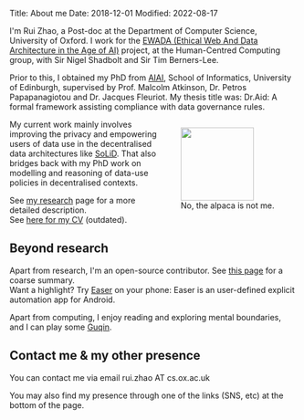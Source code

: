 Title: About me
Date: 2018-12-01
Modified: 2022-08-17

I'm Rui Zhao, a Post-doc at the Department of Computer Science, University of Oxford. I work for the [EWADA (Ethical Web And Data Architecture in the Age of AI)](https://ewada.ox.ac.uk/) project, at the Human-Centred Computing group, with Sir Nigel Shadbolt and Sir Tim Berners-Lee.

Prior to this, I obtained my PhD from [AIAI](http://web.inf.ed.ac.uk/aiai), School of Informatics, University of Edinburgh, supervised by Prof. Malcolm Atkinson, Dr. Petros Papapanagiotou and Dr. Jacques Fleuriot. My thesis title was: Dr.Aid: A formal framework assisting
compliance with data governance rules.

<figure style="float: right;">
<img src="{static}/images/photo.jpg" width='128' height='128' />
<figcaption>No, the alpaca is not me.</figcaption>
</figure>

My current work mainly involves improving the privacy and empowering users of data use in the decentralised data architectures like [SoLiD](solidproject.org/). That also bridges back with my PhD work on modelling and reasoning of data-use policies in decentralised contexts.

See [my research]({filename}research.md) page for a more detailed description.  
See [here for my CV]({static}/pdfs/CV_public.pdf) (outdated).

<!-- PELICAN_END_SUMMARY -->

## Beyond research

Apart from research, I'm an open-source contributor. See [this page](https://me.ryey.icu/projects/) for a coarse summary.  
Want a highlight? Try [Easer](https://github.com/renyuneyun/Easer) on your phone: Easer is an user-defined explicit automation app for Android.

Apart from computing, I enjoy reading and exploring mental boundaries, and I can play some [Guqin](https://en.wikipedia.org/wiki/Guqin).

## Contact me & my other presence

You can contact me via email rui.zhao AT cs.ox.ac.uk

You may also find my presence through one of the links (SNS, etc) at the bottom of the page.
